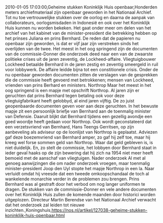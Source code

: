 2010-01-05 17:03:00,Geheime stukken Koninklijk Huis openbaar,Honderden meters archiefmateriaal zijn openbaar geworden in het Nationaal Archief. Tot nu toe vertrouwelijke stukken over de oorlog en daarna de aanpak van collaborateurs, oorlogsmisdaden in Indonesië en ook over het Koninklijk Huis kunnen nu worden bekeken. Het gaat onder meer om delen van het archief van het kabinet van de minister-president die betrekking hebben op het prinses Juliana en prins Bernhard. De reden dat de papieren nu openbaar zijn geworden, is dat er vijf jaar zijn verstreken sinds het overlijden van de twee. Het meest in het oog springend zijn de documenten van de commissie-Donner die onderzoek deed naar een van de zwaarste politieke crises uit de jaren zeventig, de Lockheed-affaire. Vliegtuigbouwer Lockheed betaalde Bernhard in de jaren zestig en zeventig smeergeld in ruil voor lobbywerk. De affaire leidde bijna tot een constitionele crisis. Onder de nu openbaar geworden documenten zitten de verslagen van de gesprekken die de commissie heeft gevoerd met betrokkenen; mensen van Lockheed, vrienden van prins Berhard en ministers. Northrop Maar het meest in het oog springend is een mapje met opschrift Northrop. Al jaren zijn er geruchten dat prins Bernhard tegen betaling ook voor deze vliegtuigfabrikant heeft gelobbyd, al eind jaren vijftig. De zo juist geopenbaarde documenten geven voer aan deze geruchten. In het bewuste mapje zit een persoonlijk briefje van Bernhard aan de toenmalig minister van Defensie. Daaruit blijkt dat Bernhard tijdens een gezellig avondje een goed woordje heeft gedaan voor Northrop. Ook wordt geconstateerd dat een verzetsvriend van Bernhard, Hans Teengs Gerritsen, op zijn aanbeveling als adviseur op de loonlijst van Northrop is geplaatst. Adviezen gaf deze boezemvriend van Bernhard amper, zo gaf hij zelf toe, maar hij kreeg wel forse sommen geld van Northrop. Waar dat geld gebleven is, is niet duidelijk. En, zo stelt de commissie, het lobbyen door Bernhard staat in ieder geval haaks op de zijn bewering dat hij zich na 1954 niet meer heeft bemoeid met de aanschaf van vliegtuigen. Nader onderzoek Al met al genoeg aanwijzingen die om nader onderzoek vroegen, maar toenmalig minister-president Joop den Uyl stopte het mapje Northrop in een la. Naar verluidt omdat hij vreesde dat een tweede omkoopschandaal de toch al wankelende monarchie verder in de problemen zou brengen. Prins Bernhard was al gestraft door het verbod om nog langer uniformen te dragen. De stukken van de commissie-Donner en vele andere documenten over het Koninklijk Huis zullen de komende maanden door historici worden uitgeplozen. Directeur Martin Berendse van het Nationaal Archief verwacht dat het onderzoek zal leiden tot nieuwe inzichten.,Koningshuis,https://nos.nl/artikel/127038-geheime-stukken-koninklijk-huis-openbaar.html